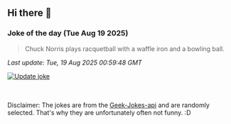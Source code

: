 ## Hi there 👋

### Joke of the day (Tue Aug 19 2025)
<!-- joke -->
>Chuck Norris plays racquetball with a waffle iron and a bowling ball.
<!-- /joke -->

*Last update: Tue, 19 Aug 2025 00:59:48 GMT*

[![Update joke](https://github.com/nclskfm/nclskfm/actions/workflows/joke.yml/badge.svg)](https://github.com/nclskfm/nclskfm/actions/workflows/joke.yml)

<br><br>
Disclaimer: The jokes are from the [Geek-Jokes-api](https://github.com/sameerkumar18/geek-joke-api) and are randomly selected. That's why they are unfortunately often not funny. :D
